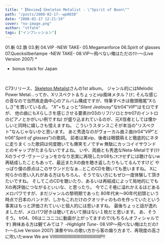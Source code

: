 ```yaml
---
title: "【Review】Skeleton Metalist - \"Spirit of Boon\""
path: "/posts/2008-02-17--wp0038"
date: "2008-02-17 12:21:19"
cover: "no-image.png"
author: "stfate"
tags: ["インプレッション"]
---
```



01.斬
02.鉄
03.剣
04.VIP -NEW TAKE-
05.Megamanforce
06.Spirit of glasses
07.Quecksilberlampe -NEW TAKE-
08.VIP～飛べない俺はただのｸﾏｰ～(Live Version 2007) *
* bonus track for Japan
<br>

<!--more-->
C73リリース、<a href="http://wakimata0rz.hp.infoseek.co.jp/" target="_blank">Skeleton Metalist</a>さんの1st album。
ジャンル的にはMelodic Power Metal…ってか、Xリスペクト＆ちょっとvip風味メタル？(ﾅﾆ
そんな感じの音なので当然疾走曲中心のアルバム構成ですが、特筆すべきは徹頭徹尾"Xらしさ"を貫いている点。
"<em>X</em>"+ちょっと"<em>Silent Jealousy</em>"なtr04"<em>VIP</em>"はモロですが、
他の曲にもXらしさを感じさせる要素(tr03のリフ/ソロとかtr07のイントロのピアノとかがいい例ですね)
が盛り込まれているのが、元X信者としては懐かしいと同時に嬉しさも憶えますね。
こういうスタンスこそが本当の"リスペクト"なんじゃないかと思います。
あと秀逸なのがヴォーカル曲２曲(tr04"<em>VIP</em>"とtr06"<em>Spirit of glasses</em>")の歌詞。
前者は某vip、後者は眼鏡萌えと徹底的にネタに走りまくった歌詞は何度聴いても爆笑モノですw
無駄にカッコイイサウンドとのギャップがたまらないですよね。
いや、両曲とも秀逸なNeta-Metalです(ﾏﾃ
Xのライヴ･ヴァージョンをかなり忠実に再現したtr08もﾆﾔﾆﾔせずには聴けないw
再結成したこともあって、最近またXの曲を聴き返したりもしてるんですけど
やっぱり僕の原点はこのサウンドだなぁ…とこのCDを聴いても思いますね。
Xに何らかの思い入れがある方はもちろん、そうでない方にもぜひ一度体験して頂きたいですね。
そしてこのCDを聴いたり、あるいは再結成によって局地的にでもXの再評価につながるといいな、と思ったり。
今でこそ巷に溢れかえるほどあるメロパワですが、まだジャンルの黎明期であった
80年代末～90年代初頭という時点で日本のバンドが、しかもこれだけのクオリティのものを作っていたという事実はもっと評価されていいと個人的には思いますね。
最後ちょっと話が逸れましたが、メロパワ好きは聴いておいて損はない１枚だと思います。
あ、そうそう。
tr04、06はニコニコに動画が上がってますので(もちろんオフィシャルです)
興味ある方は観てみては？
<em>-Highlight Tune-</em>
08.VIP～飛べない俺はただのｸﾏｰ～(Live Version 2007)
演奏やVo.の歌い方から客の煽り方まで、再現度の高さに吹いたwww
We are VIIIIIIIIIIIIIIIIIIIIIIIIIIIIIIIIIIIIIIIIIP!!
